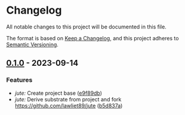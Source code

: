 # Changelog

All notable changes to this project will be documented in this file.

The format is based on [Keep a Changelog](https://keepachangelog.com/en/1.0.0/),
and this project adheres to [Semantic Versioning](https://semver.org/spec/v2.0.0.html).

## [0.1.0] - 2023-09-14

[0.1.0]: ../../../releases/tag/v0.1.0

### Features

- *jute:* Create project base ([e9f89db](e9f89dbca8057a38ca3416f1ede990965e8ce97a))
- *jute:* Derive substrate from project and fork https://github.com/lawliet89/jute ([b5d837a](b5d837a6e6961d265aeb8b9a1b0730722e72561c))

<!-- CHANGELOG SPLIT MARKER -->
